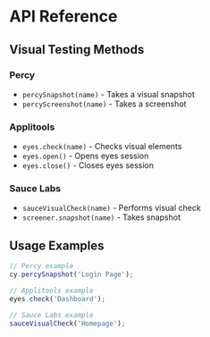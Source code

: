 
# API Reference

## Visual Testing Methods

### Percy
- `percySnapshot(name)` - Takes a visual snapshot
- `percyScreenshot(name)` - Takes a screenshot

### Applitools
- `eyes.check(name)` - Checks visual elements
- `eyes.open()` - Opens eyes session
- `eyes.close()` - Closes eyes session

### Sauce Labs
- `sauceVisualCheck(name)` - Performs visual check
- `screener.snapshot(name)` - Takes snapshot

## Usage Examples

```javascript
// Percy example
cy.percySnapshot('Login Page');

// Applitools example
eyes.check('Dashboard');

// Sauce Labs example
sauceVisualCheck('Homepage');
```
